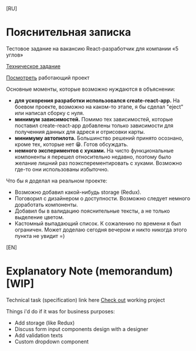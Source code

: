 [RU]
# Пояснительная записка
Тестовое задание на вакансию React-разработчик для компании «5 углов»

[Техническое задание](technical-task-ru.md)

[Посмотреть](https://yuriy.work/test-5-corners) работающий проект

Основные моменты, которые возможно нуждаются в объяснении:
- **для ускорения разработки использовался create-react-app.** На боевом проекте, возможно на каком-то этапе, я бы сделал "eject" или написал сборку с нуля.
- **минимум зависимостей.** Помимо тех зависимостей, которые поставил create-react-app добавлены только зависимости для полученния данных для адреся и отрисовки карты.
- **минимуму автопилота.** Большинство решений принято осознано, кроме тех, которые нет 😁. Готов обсуждать.
- **немного экспериментов с хуками.** На чисто функциональные компоненты я перешел относительно недавно, поэтому было желание лишний раз поэксперементировать с хуками. Возможно где-то они использованы избыточно.


Что бы я доделал на реальном проекте:
- Возможно добавил какой-нибудь storage (Redux).
- Поговорил с дизайнером о доступности. Возможно следует немного доработать компоненты.
- Добавил бы в валидацию пояснительные тексты, а не только выделение цветом.
- Кастомный выпадающий список. К сожалению по времени я был ограничен. Может доделаю сегодня вечером и никто никогда этого пункта не увидит =)



[EN]
# Explanatory Note (memorandum)[WIP]
Technical task (specification) link here
[Check out](https://yuriy.work/test-5-corners) working project

Things i'd do if it was for business purposes:
- Add storage (like Redux)
- Discuss form input components design with a designer
- Add validation texts
- Custom dropdown component

